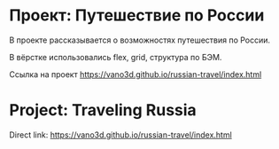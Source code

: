 # Проект: Путешествие по России

В проекте рассказывается о возможностях путешествия по России.

В вёрстке использовались flex, grid, структура по БЭМ.


Ссылка на проект https://vano3d.github.io/russian-travel/index.html

# Project: Traveling Russia

Direct link: https://vano3d.github.io/russian-travel/index.html 